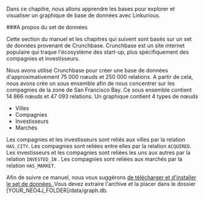 Dans ce chapitre, nous allons apprendre les bases pour explorer et visualiser un graphique de base de données avec Linkurious.

###A propos du set de données

Cette section du manuel et les chapitres qui suivent sont basés sur un set de données provenant de Crunchbase. Crunchbase est un site internet populaire qui traque l'écosystème des start-up, plus spécifiquement des compagnies et investisseurs.

Nous avons utilisé Crunchbase pour créer une base de données  d'approximativement 75 000 nœuds et 250 000 relations. A partir de cela, nous avons crée un sous ensemble afin de nous concentrer sur les compagnies de la zone de San Francisco Bay. Ce sous ensemble contient 14 866 nœuds et 47 093 relations. Un graphique contient 4 types de nœuds

- Villes
- Compagnies
- Investisseurs
- Marchés
 
Les compagnies et les investisseurs sont reliés aux villes par la relation ```HAS_CITY```. Les compagnies sont reliées entre elles par la relation ```ACQUIRED```. Les investisseurs et les compagnies sont reliées les uns aux autres par la relation ```INVESTED_IN``` . Les compagnies sont reliées aux marchés par la relation ```HAS_MARKET```.

Afin de suivre ce manuel, nous vous suggérons [de télécharger et d'installer le set de données. ](http://linkurio.us/public/crunchbase-sfbay.db.zip) Vous devez extraire l'archive et la placer dans le dossier [YOUR_NEO4J_FOLDER]/data/graph.db.
